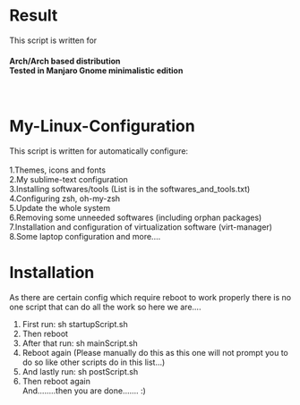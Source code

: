 # Result
This script is written for <h4> Arch/Arch based distribution  <br>
Tested in Manjaro Gnome minimalistic edition </h4>  <br>

# My-Linux-Configuration
This script is written for automatically configure:  <br><br>
1.Themes, icons and fonts  <br>
2.My sublime-text configuration  <br>
3.Installing softwares/tools (List is in the softwares_and_tools.txt)  <br>
4.Configuring zsh, oh-my-zsh  <br>
5.Update the whole system  <br>
6.Removing some unneeded softwares (including orphan packages)  <br>
7.Installation and configuration of virtualization software (virt-manager)  <br>
8.Some laptop configuration and more....  <br>

# Installation
As there are certain config which require reboot to work properly there is no one script that can do all the work so here we are....  <br>

1. First run: sh startupScript.sh  <br>
2. Then reboot  <br>
3. After that run: sh mainScript.sh  <br>
4. Reboot again (Please manually do this as this one will not prompt you to do so like other scripts do in this list...)  <br>
5. And lastly run: sh postScript.sh  <br>
6. Then reboot again  <br>
And........then you are done....... :)  <br>
